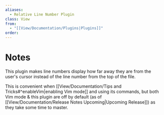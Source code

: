 ```yaml
---
aliases:
  - Relative Line Number Plugin
class: View
from:
  - "[[View/Documentation/Plugins|Plugins]]"
order:
---
```

# Notes

This plugin makes line numbers display how far away they are from the user's cursor instead of the line number from the top of the file.

This is convenient when [[View/Documentation/Tips and Tricks#^enableVim|enabling Vim mode]] and using its commands, but both Vim mode & this plugin are off by default (as of [[View/Documentation/Release Notes Upcoming|Upcoming Release]]) as they take some time to master.
